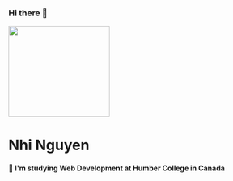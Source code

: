 ### Hi there 👋

<img src="https://media.giphy.com/media/2IudUHdI075HL02Pkk/giphy.gif" width="200" height="180" padding-left=50px>

<!-- <img src="/image/new.jpg"> -->

# Nhi Nguyen
#### 🌱 I'm studying Web Development at Humber College in Canada


<!-- ![Nhi's profile image](/image/new.jpg "nhi's background")-->

<!--
**nhinguyen277/nhinguyen277** is a ✨ _special_ ✨ repository because its `README.md` (this file) appears on your GitHub profile.

Here are some ideas to get you started:

- 🔭 I’m currently working on ...
- 🌱 I’m currently learning ...
- 👯 I’m looking to collaborate on ...
- 🤔 I’m looking for help with ...
- 💬 Ask me about ...
- 📫 How to reach me: ...
- 😄 Pronouns: ...
- ⚡ Fun fact: ...
-->
